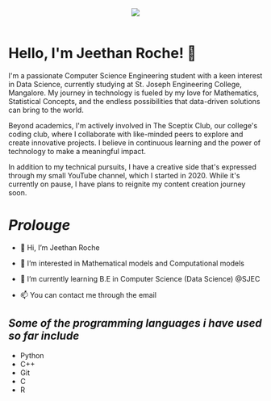 <header><img src="https://github.com/user-attachments/assets/ec56733b-8025-4717-a9b6-03cb45934f32"></header>

<div class="body">
    <h1>Hello, I'm Jeethan Roche! 👋</h1>
    <p>I'm a passionate Computer Science Engineering student with a keen interest in Data Science, currently studying at St. Joseph Engineering College, Mangalore. My journey in technology is fueled by my love for Mathematics, Statistical Concepts, and the endless possibilities that data-driven solutions can bring to the world.

Beyond academics, I'm actively involved in The Sceptix Club, our college's coding club, where I collaborate with like-minded peers to explore and create innovative projects. I believe in continuous learning and the power of technology to make a meaningful impact.

In addition to my technical pursuits, I have a creative side that's expressed through my small YouTube channel, which I started in 2020. While it's currently on pause, I have plans to reignite my content creation journey soon.</p>
    </div>

# *Prolouge*
- 👋 Hi, I’m Jeethan Roche

- 👀 I’m interested in Mathematical models and Computational models
- 🌱 I’m currently learning B.E in Computer Science (Data Science) @SJEC
- 📫 You can contact me through the email
## *Some of the programming languages i have used so far include*
- Python
- C++ 
- Git
- C
- R
<!---
roche-jeethan/roche-jeethan is a ✨ special ✨ repository because its `README.md` (this file) appears on your GitHub profile.
You can click the Preview link to take a look at your changes.
--->
